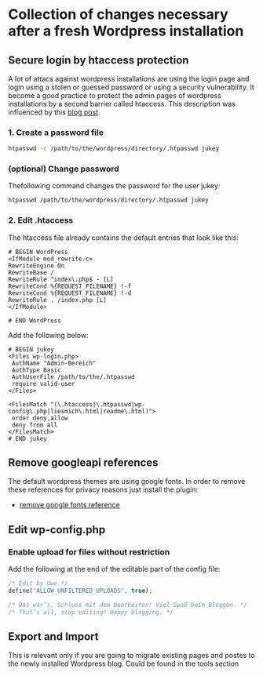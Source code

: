 # Collection of changes necessary after a fresh Wordpress installation

## Secure login by htaccess protection

A lot of attacs against wordpress installations are using the login
page and login using a stolen or guessed password or using a security
vulnerability. It become a good practice to protect the admin pages
of wordpress installations by a second barrier called htaccess. This
description was influenced by this [blog post](http://www.chefblogger.me/2013/10/08/anleitung-wordpress-adminbereich-mit-htaccess-absichern/).

### 1. Create a password file

```bash
htpasswd -c /path/to/the/wordpress/directory/.htpasswd jukey
```

### (optional) Change password

Thefollowing command changes the password for the user jukey:

```bash
htpasswd /path/to/the/wordpress/directory/.htpasswd jukey
```

### 2. Edit .htaccess

The htaccess file already contains the default entries that look like
this:

```
# BEGIN WordPress
<IfModule mod_rewrite.c>
RewriteEngine On
RewriteBase /
RewriteRule ^index\.php$ - [L]
RewriteCond %{REQUEST_FILENAME} !-f
RewriteCond %{REQUEST_FILENAME} !-d
RewriteRule . /index.php [L]
</IfModule>

# END WordPress
```

Add the following below:

```
# BEGIN jukey
<Files wp-login.php>
 AuthName "Admin-Bereich"
 AuthType Basic
 AuthUserFile /path/to/the/.htpasswd
 require valid-user
</Files>

<FilesMatch "(\.htaccess|\.htpasswd|wp-config\.php|liesmich\.html|readme\.html)">
 order deny,allow
 deny from all
</FilesMatch>
# END jukey
```

## Remove googleapi references

The default wordpress themes are using google fonts. In order to remove these 
references for privacy reasons just install the plugin:

- [remove google fonts reference](https://de.wordpress.org/plugins/remove-google-fonts-references/)


## Edit wp-config.php

### Enable upload for files without restriction

Add the following at the end of the editable part of the config file:

```php
/* Edit by Uwe */
define("ALLOW_UNFILTERED_UPLOADS", true);

/* Das war’s, Schluss mit dem Bearbeiten! Viel Spaß beim Bloggen. */
/* That's all, stop editing! Happy blogging. */
```

## Export and Import

This is relevant only if you are going to migrate existing pages and postes to
the newly installed Wordpress blog. Could be found in the tools section
